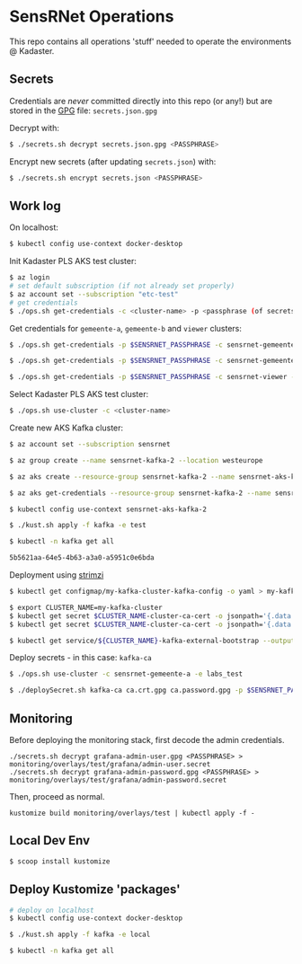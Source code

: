 # SensRNet Operations

This repo contains all operations 'stuff' needed to operate the environments @ Kadaster.

## Secrets

Credentials are _never_ committed directly into this repo (or any!) but are stored in the [GPG](https://www.if-not-true-then-false.com/2010/linux-encrypt-files-decrypt-files-gpg-interactive-non-interactive/) file: `secrets.json.gpg`

Decrypt with:

```bash
$ ./secrets.sh decrypt secrets.json.gpg <PASSPHRASE>
```

Encrypt new secrets (after updating `secrets.json`) with:

```bash
$ ./secrets.sh encrypt secrets.json <PASSPHRASE>
```

## Work log

On localhost:

```bash
$ kubectl config use-context docker-desktop
```

Init Kadaster PLS AKS test cluster:

```bash
$ az login
# set default subscription (if not already set properly)
$ az account set --subscription "etc-test"
# get credentials
$ ./ops.sh get-credentials -c <cluster-name> -p <passphrase (of secrets.json.gpg)>
```

Get credentials for `gemeente-a`, `gemeente-b` and `viewer` clusters:

```bash
$ ./ops.sh get-credentials -p $SENSRNET_PASSPHRASE -c sensrnet-gemeente-a -e labs_test

$ ./ops.sh get-credentials -p $SENSRNET_PASSPHRASE -c sensrnet-gemeente-b -e labs_test

$ ./ops.sh get-credentials -p $SENSRNET_PASSPHRASE -c sensrnet-viewer -e labs_test
```

Select Kadaster PLS AKS test cluster:

```bash
$ ./ops.sh use-cluster -c <cluster-name>
```

Create new AKS Kafka cluster:

```bash
$ az account set --subscription sensrnet

$ az group create --name sensrnet-kafka-2 --location westeurope

$ az aks create --resource-group sensrnet-kafka-2 --name sensrnet-aks-kafka-2 --node-count 1 --enable-addons monitoring --generate-ssh-keys

$ az aks get-credentials --resource-group sensrnet-kafka-2 --name sensrnet-aks-kafka-2

$ kubectl config use-context sensrnet-aks-kafka-2
```

```bash
$ ./kust.sh apply -f kafka -e test

$ kubectl -n kafka get all

5b5621aa-64e5-4b63-a3a0-a5951c0e6bda
```

Deployment using [strimzi](https://itnext.io/kafka-on-kubernetes-the-strimzi-way-part-2-43192f1dd831)

```bash
$ kubectl get configmap/my-kafka-cluster-kafka-config -o yaml > my-kafka-cluster.config.json

$ export CLUSTER_NAME=my-kafka-cluster
$ kubectl get secret $CLUSTER_NAME-cluster-ca-cert -o jsonpath='{.data.ca\.crt}' | base64 --decode > ca.crt
$ kubectl get secret $CLUSTER_NAME-cluster-ca-cert -o jsonpath='{.data.ca\.password}' | base64 --decode > ca.password

$ kubectl get service/${CLUSTER_NAME}-kafka-external-bootstrap --output=jsonpath={.status.loadBalancer.ingress[0].ip}
```

Deploy secrets - in this case: `kafka-ca`

```bash
$ ./ops.sh use-cluster -c sensrnet-gemeente-a -e labs_test

$ ./deploySecret.sh kafka-ca ca.crt.gpg ca.password.gpg -p $SENSRNET_PASSPHRASE
```

## Monitoring
Before deploying the monitoring stack, first decode the admin credentials. 
```
./secrets.sh decrypt grafana-admin-user.gpg <PASSPHRASE> > monitoring/overlays/test/grafana/admin-user.secret
./secrets.sh decrypt grafana-admin-password.gpg <PASSPHRASE> > monitoring/overlays/test/grafana/admin-password.secret
```

Then, proceed as normal.
```
kustomize build monitoring/overlays/test | kubectl apply -f -
```


## Local Dev Env

```bash
$ scoop install kustomize
```

## Deploy Kustomize 'packages'

```bash
# deploy on localhost
$ kubectl config use-context docker-desktop

$ ./kust.sh apply -f kafka -e local

$ kubectl -n kafka get all
```
